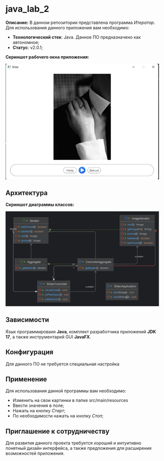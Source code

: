 # java_lab_2
**Описание:** В данном репозитории представлена программа *Итератор*.
Для использования данного приложения вам необходимо:
* **Технологический стек**: Java. Данное ПО предназначено как автономное;
* **Статус**: v2.0.1;

**Скриншот рабочего окна приложения:**

![**Скриншот рабочего окна приложения:**](pictures/app.png)
## Архитектура
**Скриншот диаграммы классов:**

![**Скриншот диаграммы классов:**](pictures/slider.png)
## Зависимости
Язык программироваия **Java**, комплект разработчика приложений **JDK 17**, а также инструментарий GUI **JavaFX**.
## Конфигурация
Для данного ПО не требуется специальная настройка
## Применение
Для использования данной программы вам необходимо:
* Изменить на свои картинки в папке src/main/resources
* Ввести значения в поле;
* Нажать на кнопку *Старт*;
* По необходимости нажать на кнопку *Стоп*;
## Приглашение к сотрудничеству
Для развития данного проекта требуется хороший и интуитивно понятный дизайн интерфейса, а также предложения для расширения возможностей приложения.
 

